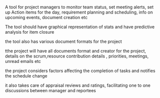 A tool for project managers to monitor team status, set meeting alerts, set up Action items for the day, requirement planning and scheduling, info on upcoming events, document creation etc

The tool should have graphical representation of stats and have predictive analysis for item closure

the tool also has various document formats for the project

tthe project will have all documents format and creator for the project, details on the scrum,resource  contribution details , priorities, meetings, unread emails etc 

the project considers factors affecting the completion of tasks and notifies the schedule change

it also takes care of appraisal reviews and ratings, facilitating one to one discussions between manager and reportees
